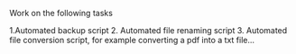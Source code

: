 Work on the following tasks

1.Automated backup script
2. Automated file renaming script
3. Automated file conversion script, for example converting a pdf into a txt file...
